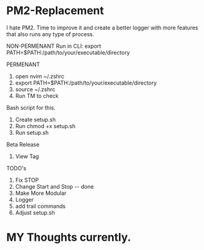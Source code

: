 # PM2-Replacement
I hate PM2. Time to improve it and create a better logger with more features that also runs any type of process.

NON-PERMENANT
Run in CLI: export PATH=$PATH:/path/to/your/executable/directory

PERMENANT
1. open nvim ~/.zshrc
2. export PATH=$PATH:/path/to/your/executable/directory
3. source ~/.zshrc
4. Run TM to check

Bash script for this.
1. Create setup.sh
2. Run chmod +x setup.sh
3. Run setup.sh

Beta Release
1. View Tag

TODO's
1. Fix STOP
2. Change Start and Stop -- done
3. Make More Modular
4. Logger
5. add trail commands
6. Adjust setup.sh

# MY Thoughts currently.

